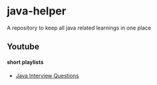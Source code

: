 # java-helper
A repository to keep all java related learnings in one place


## Youtube


#### short playlists
- [Java Interview Questions](https://www.youtube.com/playlist?list=PLhfxuQVMs-nyWxxtah2pedp5zar-vZ0Yn)
